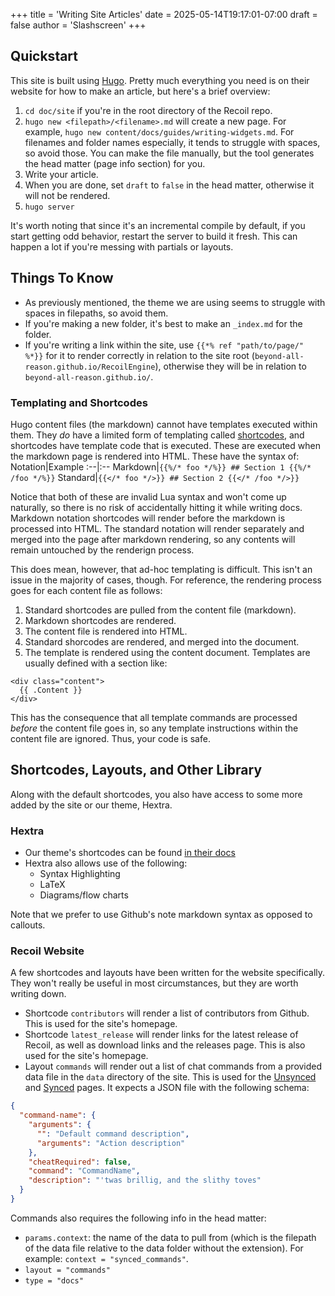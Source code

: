 +++
title = 'Writing Site Articles'
date = 2025-05-14T19:17:01-07:00
draft = false
author = 'Slashscreen'
+++

## Quickstart

This site is built using [Hugo]. Pretty much everything you need is on their website for how to make an article, but here's a brief overview:

1. `cd doc/site` if you're in the root directory of the Recoil repo.
2. `hugo new <filepath>/<filename>.md` will create a new page. For example, `hugo new content/docs/guides/writing-widgets.md`. For filenames and folder names especially, it tends to struggle with spaces, so avoid those. You can make the file manually, but the tool generates the head matter (page info section) for you.
3. Write your article.
4. When you are done, set `draft` to `false` in the head matter, otherwise it will not be rendered.
5. `hugo server`

It's worth noting that since it's an incremental compile by default, if you start getting odd behavior, restart the server to build it fresh. This can happen a lot if you're messing with partials or layouts.

## Things To Know

- As previously mentioned, the theme we are using seems to struggle with spaces in filepaths, so avoid them.
- If you're making a new folder, it's best to make an `_index.md` for the folder.
- If you're writing a link within the site, use `{{*% ref "path/to/page/" %*}}` for it to render correctly in relation to the site root (`beyond-all-reason.github.io/RecoilEngine`), otherwise they will be in relation to `beyond-all-reason.github.io/`.

### Templating and Shortcodes

Hugo content files (the markdown) cannot have templates executed within them. They _do_ have a limited form of templating called [shortcodes](https://gohugo.io/content-management/shortcodes/), and shortcodes have template code that is executed. These are executed when the markdown page is rendered into HTML. These have the syntax of:
Notation|Example
:--|:--
Markdown|`{{%/* foo */%}} ## Section 1 {{%/* /foo */%}}`
Standard|`{{</* foo */>}} ## Section 2 {{</* /foo */>}}`

Notice that both of these are invalid Lua syntax and won't come up naturally, so there is no risk of accidentally hitting it while writing docs.
Markdown notation shortcodes will render before the markdown is processed into HTML. The standard notation will render separately and merged into the page after markdown rendering, so any contents will remain untouched by the renderign process.

This does mean, however, that ad-hoc templating is difficult. This isn't an issue in the majority of cases, though.
For reference, the rendering process goes for each content file as follows:

1. Standard shortcodes are pulled from the content file (markdown).
2. Markdown shortcodes are rendered.
3. The content file is rendered into HTML.
4. Standard shorcodes are rendered, and merged into the document.
5. The template is rendered using the content document. Templates are usually defined with a section like:

```
<div class="content">
  {{ .Content }}
</div>
```

This has the consequence that all template commands are processed _before_ the content file goes in, so any template instructions within the content file are ignored. Thus, your code is safe.

## Shortcodes, Layouts, and Other Library

Along with the default shortcodes, you also have access to some more added by the site or our theme, Hextra.

### Hextra

- Our theme's shortcodes can be found [in their docs](https://imfing.github.io/hextra/docs/guide/shortcodes/)
- Hextra also allows use of the following:
  - Syntax Highlighting
  - LaTeX
  - Diagrams/flow charts

Note that we prefer to use Github's note markdown syntax as opposed to callouts.

### Recoil Website

A few shortcodes and layouts have been written for the website specifically. They won't really be useful in most circumstances, but they are worth writing down.

- Shortcode `contributors` will render a list of contributors from Github. This is used for the site's homepage.
- Shortcode `latest_release` will render links for the latest release of Recoil, as well as download links and the releases page. This is also used for the site's homepage.
- Layout `commands` will render out a list of chat commands from a provided data file in the `data` directory of the site. This is used for the [Unsynced](content\docs\unsynced-commands.md) and [Synced](content\docs\synced-commands.md) pages. It expects a JSON file with the following schema:

```json
{
  "command-name": {
    "arguments": {
      "": "Default command description",
      "arguments": "Action description"
    },
    "cheatRequired": false,
    "command": "CommandName",
    "description": "'twas brillig, and the slithy toves"
  }
}
```

Commands also requires the following info in the head matter:

- `params.context`: the name of the data to pull from (which is the filepath of the data file relative to the data folder without the extension). For example: `context = "synced_commands"`.
- `layout = "commands"`
- `type = "docs"`

[Hugo]: https://gohugo.io/
